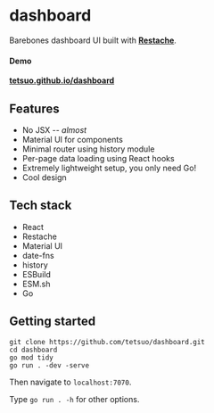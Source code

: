 # dashboard

Barebones dashboard UI built with [**Restache**](https://github.com/tetsuo/restache).

#### Demo

**[tetsuo.github.io/dashboard](https://tetsuo.github.io/dashboard)**

## Features

- No JSX -- _almost_
- Material UI for components
- Minimal router using history module
- Per-page data loading using React hooks
- Extremely lightweight setup, you only need Go!
- Cool design

## Tech stack

- React
- Restache
- Material UI
- date-fns
- history
- ESBuild
- ESM.sh
- Go

## Getting started

```
git clone https://github.com/tetsuo/dashboard.git
cd dashboard
go mod tidy
go run . -dev -serve
```

Then navigate to `localhost:7070`.

Type `go run . -h` for other options.
